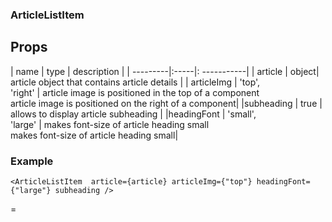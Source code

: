 ### ArticleListItem

## Props

| name     | type  | description |
| ---------|:-----|: -----------|
| article | object| article object that contains article details |
| articleImg | 'top', <br>'right' | article image is positioned in the top of a component <br> article image is positioned on the right of a component|
|subheading | true  | allows to display article subheading |
|headingFont | 'small', <br> 'large' | makes font-size of article heading small <br> makes font-size of article heading small|

### Example 

`<ArticleListItem 
                 article={article}
                 articleImg={"top"}
                 headingFont={"large"}
                 subheading
    />`
    
=
